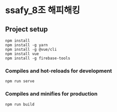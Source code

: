 # ssafy_8조 해피해킹

## Project setup
```
npm install
npm install -g yarn
npm install -g @vue/cli
npm install vue
npm install -g firebase-tools
```

### Compiles and hot-reloads for development
```
npm run serve
```

### Compiles and minifies for production
```
npm run build
```



